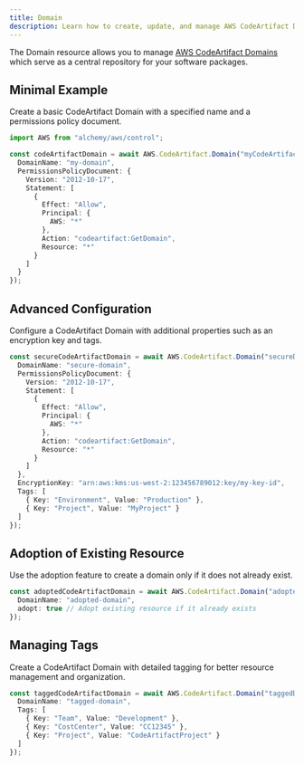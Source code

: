```yaml
---
title: Domain
description: Learn how to create, update, and manage AWS CodeArtifact Domains using Alchemy Cloud Control.
---
```



The Domain resource allows you to manage [AWS CodeArtifact Domains](https://docs.aws.amazon.com/codeartifact/latest/userguide/) which serve as a central repository for your software packages.

## Minimal Example

Create a basic CodeArtifact Domain with a specified name and a permissions policy document.

```ts
import AWS from "alchemy/aws/control";

const codeArtifactDomain = await AWS.CodeArtifact.Domain("myCodeArtifactDomain", {
  DomainName: "my-domain",
  PermissionsPolicyDocument: {
    Version: "2012-10-17",
    Statement: [
      {
        Effect: "Allow",
        Principal: {
          AWS: "*"
        },
        Action: "codeartifact:GetDomain",
        Resource: "*"
      }
    ]
  }
});
```

## Advanced Configuration

Configure a CodeArtifact Domain with additional properties such as an encryption key and tags.

```ts
const secureCodeArtifactDomain = await AWS.CodeArtifact.Domain("secureDomain", {
  DomainName: "secure-domain",
  PermissionsPolicyDocument: {
    Version: "2012-10-17",
    Statement: [
      {
        Effect: "Allow",
        Principal: {
          AWS: "*"
        },
        Action: "codeartifact:GetDomain",
        Resource: "*"
      }
    ]
  },
  EncryptionKey: "arn:aws:kms:us-west-2:123456789012:key/my-key-id",
  Tags: [
    { Key: "Environment", Value: "Production" },
    { Key: "Project", Value: "MyProject" }
  ]
});
```

## Adoption of Existing Resource

Use the adoption feature to create a domain only if it does not already exist.

```ts
const adoptedCodeArtifactDomain = await AWS.CodeArtifact.Domain("adoptedDomain", {
  DomainName: "adopted-domain",
  adopt: true // Adopt existing resource if it already exists
});
```

## Managing Tags

Create a CodeArtifact Domain with detailed tagging for better resource management and organization.

```ts
const taggedCodeArtifactDomain = await AWS.CodeArtifact.Domain("taggedDomain", {
  DomainName: "tagged-domain",
  Tags: [
    { Key: "Team", Value: "Development" },
    { Key: "CostCenter", Value: "CC12345" },
    { Key: "Project", Value: "CodeArtifactProject" }
  ]
});
```
